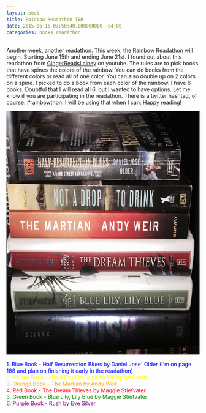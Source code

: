 ```yaml
---
layout: post
title: Rainbow Readathon TBR
date: 2015-06-15 07:50:40.000000000 -04:00
categories: books readathon
---
```

<p>Another week, another readathon. This week, the Rainbow Readathon will begin. Starting June 15th and ending June 21st. I found out about this readathon from <a href="https://www.youtube.com/watch?v=Jggt6F2HZXk">GingerReadsLainey</a> on youtube. The rules are to pick books that have spines the colors of the rainbow. You can do books from the different colors or read all of one color. You can also double up on 2 colors on a spine. I picked to do a book from each color of the rainbow. I have 6 books. Doubtful that I will read all 6, but I wanted to have options. Let me know if you are participating in the readathon. There is a twitter hashtag, of course. <a href="https://twitter.com/hashtag/rainbowthon?src=hash">#rainbowthon</a>. I will be using that when I can. Happy reading!</p>
<p><img class="alignnone" src="assets/dOY0AVvuCe2BliFPtRrVvbUxdHTDmjlGB2mG338cx-Uy=w752-h637-no" alt="" width="751" height="637" /></p>
<div style="color: blue;">1. Blue Book - Half Resurrection Blues by Daniel Jose` Older (I'm on page 166 and plan on finishing it early in the readathon)</div>
<div style="color: yellow;">2. Yellow Book - Not a Drop to Drink by Mindy McGinnis</div>
<div style="color: orange;">3. Orange Book - The Martian by Andy Weir</div>
<div style="color: red;">4. Red Book - The Dream Thieves by Maggie Stiefvater</div>
<div style="color: green;">5. Green Book - Blue Lily, Lily Blue by Maggie Stiefvater</div>
<div style="color: purple;">6. Purple Book - Rush by Eve Silver</div>
<div style="color: purple;"></div>
